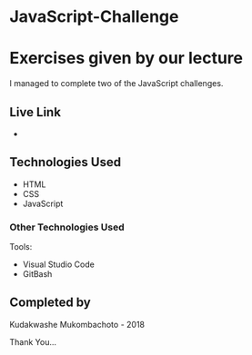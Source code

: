 # JavaScript-Challenge 
# Exercises given by our lecture

I managed to complete two of the JavaScript challenges. 

## Live Link
-

## Technologies Used

 - HTML
 - CSS
 - JavaScript

### Other Technologies Used

Tools:

- Visual Studio Code
- GitBash

## Completed by
Kudakwashe Mukombachoto - 2018

Thank You...